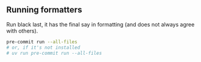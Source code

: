
## Running formatters

Run black last, it has the final say in formatting (and does not always agree with others).

```sh
pre-commit run --all-files
# or, if it's not installed
# uv run pre-commit run --all-files
```
